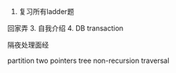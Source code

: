 1. 复习所有ladder题

回家弄
3. 自我介绍
4. DB transaction

隔夜处理面经

partition two pointers
tree non-recursion traversal